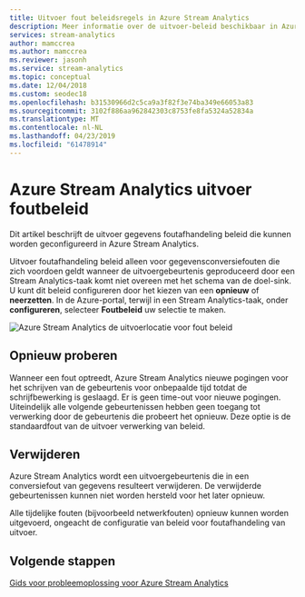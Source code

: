 ```yaml
---
title: Uitvoer fout beleidsregels in Azure Stream Analytics
description: Meer informatie over de uitvoer-beleid beschikbaar in Azure Stream Analytics voor foutafhandeling.
services: stream-analytics
author: mamccrea
ms.author: mamccrea
ms.reviewer: jasonh
ms.service: stream-analytics
ms.topic: conceptual
ms.date: 12/04/2018
ms.custom: seodec18
ms.openlocfilehash: b31530966d2c5ca9a3f82f3e74ba349e66053a83
ms.sourcegitcommit: 3102f886aa962842303c8753fe8fa5324a52834a
ms.translationtype: MT
ms.contentlocale: nl-NL
ms.lasthandoff: 04/23/2019
ms.locfileid: "61478914"
---
```

# <a name="azure-stream-analytics-output-error-policy"></a>Azure Stream Analytics uitvoer foutbeleid
Dit artikel beschrijft de uitvoer gegevens foutafhandeling beleid die kunnen worden geconfigureerd in Azure Stream Analytics.

Uitvoer foutafhandeling beleid alleen voor gegevensconversiefouten die zich voordoen geldt wanneer de uitvoergebeurtenis geproduceerd door een Stream Analytics-taak komt niet overeen met het schema van de doel-sink. U kunt dit beleid configureren door het kiezen van een **opnieuw** of **neerzetten**. In de Azure-portal, terwijl in een Stream Analytics-taak, onder **configureren**, selecteer **Foutbeleid** uw selectie te maken.

![Azure Stream Analytics de uitvoerlocatie voor fout beleid](./media/stream-analytics-output-error-policy/stream-analytics-error-policy-locate.png)


## <a name="retry"></a>Opnieuw proberen
Wanneer een fout optreedt, Azure Stream Analytics nieuwe pogingen voor het schrijven van de gebeurtenis voor onbepaalde tijd totdat de schrijfbewerking is geslaagd. Er is geen time-out voor nieuwe pogingen. Uiteindelijk alle volgende gebeurtenissen hebben geen toegang tot verwerking door de gebeurtenis die probeert het opnieuw. Deze optie is de standaardfout van de uitvoer verwerking van beleid.

## <a name="drop"></a>Verwijderen
Azure Stream Analytics wordt een uitvoergebeurtenis die in een conversiefout van gegevens resulteert verwijderen. De verwijderde gebeurtenissen kunnen niet worden hersteld voor het later opnieuw.


Alle tijdelijke fouten (bijvoorbeeld netwerkfouten) opnieuw kunnen worden uitgevoerd, ongeacht de configuratie van beleid voor foutafhandeling van uitvoer.


## <a name="next-steps"></a>Volgende stappen
[Gids voor probleemoplossing voor Azure Stream Analytics](stream-analytics-troubleshooting-guide.md)
